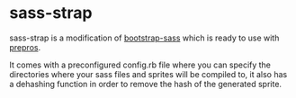 sass-strap
================

sass-strap is a modification of [bootstrap-sass](https://github.com/twbs/bootstrap-sass) which is ready to use with [prepros](alphapixels.com/prepros).

It comes with a preconfigured config.rb file where you can specify the directories where your sass files and sprites will be compiled to, it also has a dehashing function in order to remove the hash of the generated sprite.
